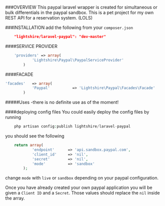 ###OVERVIEW
This paypal laravel wrapper is created for simultaneous or bulk differentials in the paypal sandbox. This is a pet project for my own REST API for a reservation system. (LOLS)

###INSTALLATION
add the following from your `composer.json`

```json
	"lightshire/laravel-paypal": "dev-master"
```

####SERVICE PROVIDER
```php
	'providers'	=> array(
			'Lightshire\Paypal\PaypalServiceProvider'
		)
```
####FACADE
```php
'facades' 	=> array(
			'Paypal' 		  => 'Lightshire\Paypal\Facades\Facade'
		)
```
#####Uses
	-there is no definite use as of the moment!


####deploying config files
You could easily deploy the config files by running
```php
	php artisan config:publish lightshire/laravel-paypal
```

you should see the following 
```php
	return array(
			'endpoint' 		=> 'api.sandbox.paypal.com',
			'client_id'		=> 'nil',
			'secret' 		=> 'nil',
			'mode' 			=> 'sandbox'
		);
```

change `mode` with `live` or `sandbox` depending on your paypal configuration.

Once you have already created your own paypal application you will be given a `Client ID` and a `Secret`. Those values should replace the `nil` inside the array.